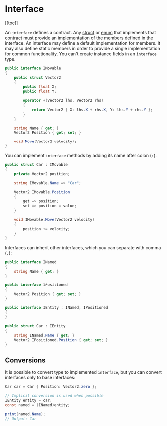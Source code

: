 # Interface
[[toc]]

An ```interface``` defines a contract. Any [struct](/language-reference/types/struct) or [enum](/language-reference/types/enum) that implements that contract must provide an implementation of the members defined in the interface. An interface may define a default implementation for members. It may also define static members in order to provide a single implementation for common functionality. You can't create instance fields in an ```interface``` type.

```cs
public interface IMovable
{
    public struct Vector2
    {
        public float X;
        public float Y;

        operator +(Vector2 lhs, Vector2 rhs)
        {
            return Vector2 { X: lhs.X + rhs.X, Y: lhs.Y + rhs.Y };
        }
    }

    string Name { get; }
    Vector2 Position { get; set; }

    void Move(Vector2 velocity);
}
```

You can implement ```interface``` methods by adding its name after colon (```:```).
```cs
public struct Car : IMovable
{
    private Vector2 position;

    string IMovable.Name => "Car";

    Vector2 IMovable.Position 
    { 
        get => position; 
        set => position = value;
    }

    void IMovable.Move(Vector2 velocity)
    {
        position += velocity;
    }
}
```

Interfaces can inherit other interfaces, which you can separate with comma (```,```):
```cs
public interface INamed
{
    string Name { get; }
}

public interface IPositioned
{
    Vector2 Position { get; set; }
}

public interface IEntity : INamed, IPositioned
{
}

public struct Car : IEntity
{
    string INamed.Name { get; }
    Vector2 IPositioned.Position { get; set; }
}
```

## Conversions
It is possible to convert type to implemented ```interface```, but you can convert interfaces only to base interfaces:
```cs
Car car = Car { Position: Vector2.zero };

// Implicit conversion is used when possible
IEntity entity = car;
const named = (INamed)entity;

print(named.Name);
// Output: Car
```